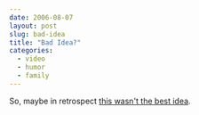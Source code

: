 ```yaml
---
date: 2006-08-07
layout: post
slug: bad-idea
title: "Bad Idea?"
categories:
  - video
  - humor
  - family
---
```


So, maybe in retrospect [this wasn't the best idea](https://www.youtube.com/watch?v=8pPNHxypYrU "A bad idea? - YouTube").

